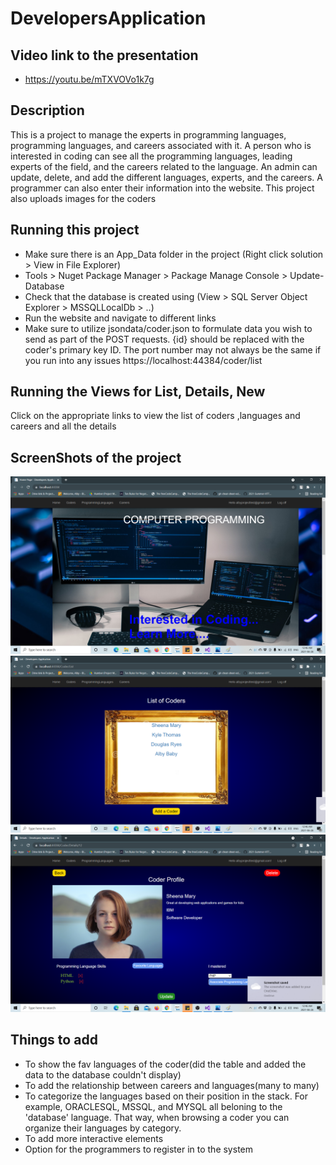 # DevelopersApplication


## Video link to the presentation
* https://youtu.be/mTXVOVo1k7g

## Description
This is a project to manage the experts in programming languages, programming languages, and careers associated with it. 
A person who is interested in coding can see all the programming languages, leading experts of the field, and the careers related to the language. 
An admin can update, delete, and add the different languages, experts, and the careers.
A programmer can also enter their information into the website.
This project also uploads images for the coders
## Running this project
* Make sure there is an App_Data folder in the project (Right click solution > View in File Explorer)
* Tools > Nuget Package Manager > Package Manage Console > Update-Database
* Check that the database is created using (View > SQL Server Object Explorer > MSSQLLocalDb > ..)
* Run the website and navigate to different links
* Make sure to utilize jsondata/coder.json to formulate data you wish to send as part of the POST requests. {id} should be replaced with the coder's primary key ID. The port number may not always be the same if you run into any issues
 https://localhost:44384/coder/list

## Running the Views for List, Details, New
Click on the appropriate links to view the list of coders ,languages and careers and all the details

## ScreenShots of the project
![Homepage](/DevelopersApplication/Images/homepage.png.png)
![List of coders](/DevelopersApplication/Images/coderlist.png.png)
![Coder Details](/DevelopersApplication/Images/coderdetails.png)

## Things to add 
* To show the fav languages of the coder(did the table and added the data to the database couldn't display)
* To add the relationship between careers and languages(many to many)
* To categorize the languages based on  their position in the stack. For example, ORACLESQL, MSSQL, and MYSQL all beloning to the 'database' language. That way, when browsing a coder you can organize their languages by category.
* To add more interactive elements
* Option for the programmers to register in to the system

